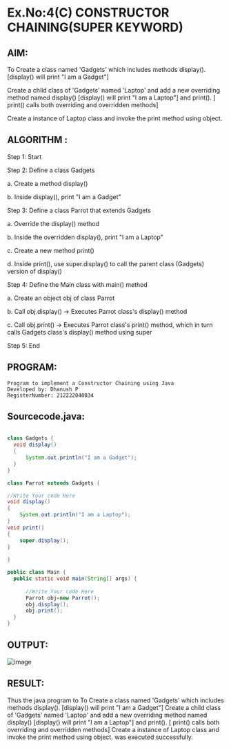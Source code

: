 # Ex.No:4(C)    CONSTRUCTOR CHAINING(SUPER KEYWORD)

## AIM:
To Create a class named 'Gadgets' which includes methods display(). [display() will print "I am a Gadget"]

Create a child class of 'Gadgets' named 'Laptop' and add a new overriding method named display() [display() will print "I am a Laptop"]  and print(). [ print() calls both overriding and overridden methods]

Create a instance of Laptop class and invoke the print method using object.

## ALGORITHM :

Step 1: Start

Step 2: Define a class Gadgets

a. Create a method display()

b. Inside display(), print "I am a Gadget"

Step 3: Define a class Parrot that extends Gadgets

a. Override the display() method

b. Inside the overridden display(), print "I am a Laptop"

c. Create a new method print()

d. Inside print(), use super.display() to call the parent class (Gadgets) version of display()

Step 4: Define the Main class with main() method

a. Create an object obj of class Parrot

b. Call obj.display() → Executes Parrot class's display() method

c. Call obj.print() → Executes Parrot class's print() method, which in turn calls Gadgets class's display() method using super

Step 5: End



## PROGRAM:
 ```
Program to implement a Constructor Chaining using Java
Developed by: Dhanush P
RegisterNumber: 212222040034
```

## Sourcecode.java:

```java

class Gadgets {
  void display()
  {
      System.out.println("I am a Gadget");
  }
}

class Parrot extends Gadgets {

//Write Your code Here  
void display()
{
    System.out.println("I am a Laptop");
}
void print()
{
    super.display();
}
  
}

public class Main {
  public static void main(String[] args) {
      
      //Write Your code Here
      Parrot obj=new Parrot();
      obj.display();
      obj.print();
  }
}

```





## OUTPUT:

![image](https://github.com/user-attachments/assets/240c300f-e074-4f6e-ba85-ca586e2ca81c)


## RESULT:
Thus the java program to To Create a class named 'Gadgets' which includes methods display(). [display() will print "I am a Gadget"] Create a child class of 'Gadgets' named 'Laptop' and add a new overriding method named display() [display() will print "I am a Laptop"]  and print(). [ print() calls both overriding and overridden methods] Create a instance of Laptop class and invoke the print method using object. was executed successfully.



